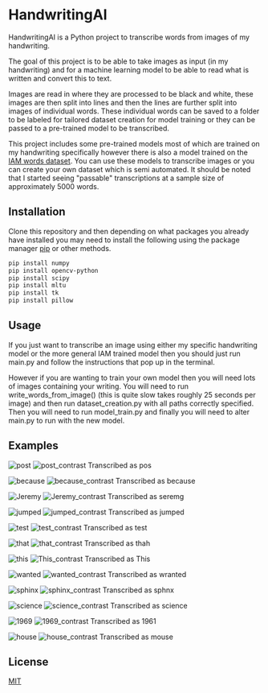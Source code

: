 # HandwritingAI

HandwritingAI is a Python project to transcribe words from images of my handwriting. 

The goal of this project is to be able to take images as input (in my handwriting) and for a machine learning model to be able to read what is written and convert this to text.

Images are read in where they are processed to be black and white, these images are then split into lines and then the lines are further split into images of individual words. These individual words can be saved to a folder to be labeled for tailored dataset creation for model training or they can be passed to a pre-trained model to be transcribed.

This project includes some pre-trained models most of which are trained on my handwriting specifically however there is also a model trained on the [IAM words dataset](https://doi.org/10.1007/s100320200071). You can use these models to transcribe images or you can create your own dataset which is semi automated. It should be noted that I started seeing "passable" transcriptions at a sample size of approximately 5000 words.
## Installation
Clone this repository and then depending on what packages you already have installed you may need to install the following using the package manager [pip](https://pip.pypa.io/en/stable/) or other methods.

```bash
pip install numpy
pip install opencv-python
pip install scipy
pip install mltu
pip install tk
pip install pillow
```

## Usage
If you just want to transcribe an image using either my specific handwriting model or the more general IAM trained model then you should just run main.py and follow the instructions that pop up in the terminal.

However if you are wanting to train your own model then you will need lots of images containing your writing. You will need to run write_words_from_image() (this is quite slow takes roughly 25 seconds per image) and then run dataset_creation.py with all paths correctly specified. Then you will need to run model_train.py and finally you will need to alter main.py to run with the new model.

## Examples
![post](Examples/raw/post.jpg) ![post_contrast](Examples/raw/post.jpg_word_0.png) Transcribed as pos

![because](Examples/raw/because.jpg) ![because_contrast](Examples/raw/because.jpg_word_0.png) Transcribed as because

![Jeremy](Examples/raw/Jeremy.jpg) ![Jeremy_contrast](Examples/raw/Jeremy.jpg_word_0.png) Transcribed as seremg

![jumped](Examples/raw/jumped.jpg) ![jumped_contrast](Examples/raw/jumped.jpg_word_0.png) Transcribed as jumped

![test](Examples/raw/test.jpg) ![test_contrast](Examples/raw/test.jpg_word_0.png) Transcribed as test

![that](Examples/raw/that.jpg) ![that_contrast](Examples/raw/that.jpg_word_0.png) Transcribed as thah

![this](Examples/raw/This.jpg) ![This_contrast](Examples/raw/This.jpg_word_0.png) Transcribed as This

![wanted](Examples/raw/wanted.jpg) ![wanted_contrast](Examples/raw/wanted.jpg_word_0.png) Transcribed as wranted

![sphinx](Examples/raw/sphinx.jpg) ![sphinx_contrast](Examples/raw/sphinx.jpg_word_0.png) Transcribed as sphnx

![science](Examples/raw/science.jpg) ![science_contrast](Examples/raw/science.jpg_word_0.png) Transcribed as science

![1969](Examples/raw/1969.jpg) ![1969_contrast](Examples/raw/1969.jpg_word_0.png) Transcribed as 1961

![house](Examples/raw/house.jpg) ![house_contrast](Examples/raw/house.jpg_word_0.png) Transcribed as mouse
## License

[MIT](https://choosealicense.com/licenses/mit/)
